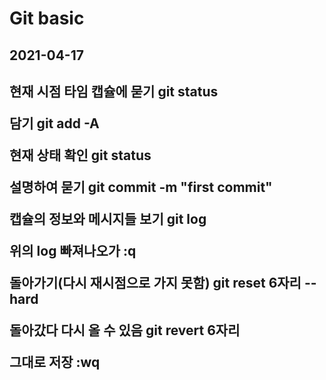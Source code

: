 <h1>Git basic</h1>
<h2>2021-04-17<h2>
<p>현재 시점 타임 캡슐에 묻기 git status</p>
<p>담기 git add -A</p>
  <p> 현재 상태 확인 git status</p>
  <p> 설명하여 묻기 git commit -m "first commit"</p>
  <p> 캡슐의 정보와 메시지들 보기 git log</p>
  <p> 위의 log 빠져나오가 :q</p>
  <p> 돌아가기(다시 재시점으로 가지 못함) git reset 6자리 --hard</p>
  <p> 돌아갔다 다시 올 수 있음 git revert 6자리 </p>
  <p> 그대로 저장 :wq </p>

  
